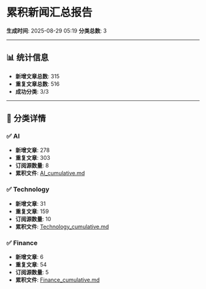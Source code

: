 # 累积新闻汇总报告

**生成时间**: 2025-08-29 05:19
**分类总数**: 3

---

## 📊 统计信息

- **新增文章总数**: 315
- **重复文章总数**: 516
- **成功分类**: 3/3

---

## 📂 分类详情

### ✅ AI
- **新增文章**: 278
- **重复文章**: 303
- **订阅源数量**: 8
- **累积文件**: [AI_cumulative.md](./AI_cumulative.md)

### ✅ Technology
- **新增文章**: 31
- **重复文章**: 159
- **订阅源数量**: 10
- **累积文件**: [Technology_cumulative.md](./Technology_cumulative.md)

### ✅ Finance
- **新增文章**: 6
- **重复文章**: 54
- **订阅源数量**: 5
- **累积文件**: [Finance_cumulative.md](./Finance_cumulative.md)
